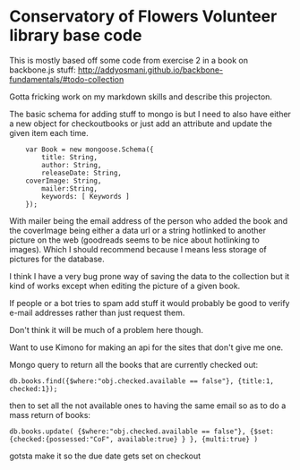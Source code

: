 # Conservatory of Flowers Volunteer library base code


This is mostly based off some code from exercise 2 in a book on backbone.js stuff:
http://addyosmani.github.io/backbone-fundamentals/#todo-collection



Gotta fricking work on my markdown skills and describe this projecton.


The basic schema for adding stuff to mongo is but I need to also have either a new object for checkoutbooks or just add an attribute and update the given item each time.

		var Book = new mongoose.Schema({
			title: String,
			author: String,
			releaseDate: String,
	  	coverImage: String,
			mailer:String,
			keywords: [ Keywords ]
		});

With mailer being the email address of the person who added the book and the coverImage being either a data url or a string hotlinked to another picture on the web (goodreads seems to be nice about hotlinking to images). Which I should recommend because I means less storage of pictures for the database.


I think I have a very bug prone way of saving the data to the collection but it kind of works except when editing the picture of a given book.


If people or a bot tries to spam add stuff it would probably be good to verify e-mail addresses rather than just request them.

Don't think it will be much of a problem here though.

Want to use Kimono for making an api for the sites that don't give me one.




Mongo query to return all the books that are currently checked out:

	db.books.find({$where:"obj.checked.available == false"}, {title:1, checked:1});

then to set all the not available ones to having the same email so as to do a mass return of books:

	db.books.update( {$where:"obj.checked.available == false"}, {$set:{checked:{possessed:"CoF", available:true} } }, {multi:true} )

gotsta make it so the due date gets set on checkout
